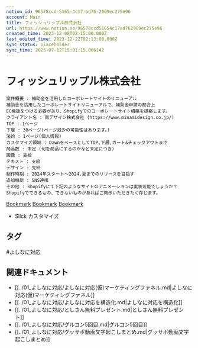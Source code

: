 ```yaml
---
notion_id: 96578ccd-5165-4c17-ad76-2909ec275e96
account: Main
title: フィッシュリップル株式会社
url: https://www.notion.so/96578ccd51654c17ad762909ec275e96
created_time: 2023-12-08T02:15:00.000Z
last_edited_time: 2023-12-22T02:13:00.000Z
sync_status: placeholder
sync_time: 2025-07-12T15:01:15.066142
---
```

# フィッシュリップル株式会社

  ```plain text
案件概要 : 補助金を活用したコーポレートサイトのリニューアル
補助金を活用したコーポレートサイトリニューアルで、補助金申請の都合上
EC機能をつける必要があり、Shopifyでのコーポレートサイト構築を提案します。
クライアント名 : 南デザイン株式会社 (https://www.minamidesign.co.jp/)
TOP : 1ページ
下層 : 38ページ(ページ減少の可能性はあります。)
法的 : 1ページ(個人情報)
カスタマイズ領域 : DawnをベースとしてTOP,下層,カート&チェックアウトまで
商品数 : 未定 (何を商品にするのかなど未定につき)
画像 : 支給
テキスト : 支給
デザイン : 支給
制作時期 : 2024年スタート〜2024.夏までのリリースを目指す
追加機能 : SNS連携
その他 : Shopifyにて下記のようなサイトのアニメーションは実装可能でしょうか？
Shopifyでできるもの、できないものがあればご教示いただきたく存じます。
  ```
  [Bookmark](https://www.pentel.co.jp/)
  [Bookmark](https://stellaseed.jp/)
  [Bookmark](https://www.j-toshi.com/)
  - Slick カスタマイズ

## タグ

#よしなに対応 

## 関連ドキュメント

- [[../01_よしなに対応/よしなに対応(仮)マーケティングファネル.md|よしなに対応(仮)マーケティングファネル]]
- [[../01_よしなに対応/よしなに対応を構造化.md|よしなに対応を構造化]]
- [[../01_よしなに対応/としさん無料プレゼント.md|としさん無料プレゼント]]
- [[../01_よしなに対応/グルコン5回目.md|グルコン5回目]]
- [[../01_よしなに対応/グッサポ動画文字起こしまとめ.md|グッサポ動画文字起こしまとめ]]
